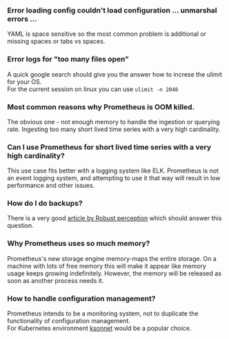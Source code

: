 ### Error loading config couldn't load configuration ... unmarshal errors ...
YAML is space sensitive so the most common problem is additional or missing spaces or tabs vs spaces.

### Error logs for "too many files open"
A quick google search should give you the answer how to increse the ulimit for your OS. <br/>
For the current session on linux you can use `ulimit -n 2048`

### Most common reasons why Prometheus is OOM killed.
The obvious one - not enough memory to handle the ingestion or querying rate.
Ingesting too many short lived time series with a very high cardinality.

### Can I use Prometheus for short lived time series with a very high cardinality?
This use case fits better with a logging system like ELK. Prometheus is not an event logging system, and attempting to use it that way will result in low performance and other issues.

### How do I do backups?
There is a very good [article by Robust perception](https://www.robustperception.io/taking-snapshots-of-prometheus-data/) which should answer this question.

### Why Prometheus uses so much memory?
Prometheus's new storage engine memory-maps the entire storage. On a machine with lots of free memory this will make it appear like memory usage keeps growing indefinitely. However, the memory will be released as soon as another process needs it.

### How to handle configuration management?
Prometheus intends to be a monitoring system, not to duplicate the functionality of configuration management.<br/>
For Kubernetes environment [ksonnet](https://ksonnet.io/) would be a popular choice.

